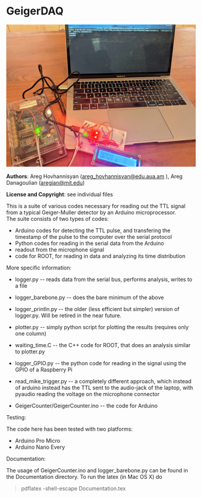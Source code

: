 # GeigerDAQ


![Image of a typical setup](pictures/image.jpg)

__Authors__:  Areg Hovhannisyan (areg_hovhannisyan@edu.aua.am ), Areg Danagoulian (aregjan@mit.edu)

__License and Copyright__: see individual files

This is a suite of various codes necessary for reading out the TTL signal from a typical Geiger-Muller detector by an Arduino microprocessor.  
The suite consists of two types of codes:


 * Arduino codes for detecting the TTL pulse, and transfering the timestamp of the pulse to the computer over the serial protocol
 * Python codes for reading in the serial data from the Arduino
 * readout from the microphone signal
 * code for ROOT, for reading in data and analyzing its time distribution

 More specific information:

 * logger.py -- reads data from the serial bus, performs analysis, writes to a file
 * logger\_barebone.py -- does the bare minimum of the above
 * logger\_println.py -- the older (less efficient but simpler) version of logger.py. Will be retired in the near future.
 * plotter.py -- simply python script for plotting the results (requires only one column)
 * waiting_time.C -- the C++ code for ROOT, that does an analysis similar to plotter.py
 * logger_GPIO.py -- the python code for reading in the signal using the GPIO of a Raspberry Pi
 * read\_mike\_trigger.py -- a completely different approach, which instead of arduino instead has the TTL sent to the audio-jack of the laptop, with pyaudio reading the voltage on the microphone connector

 * GeigerCounter/GeigerCounter.ino -- the code for Arduino

 Testing:

 The code here has been tested with two platforms:
  * Arduino Pro Micro
  * Arduino Nano Every
  

Documentation:

The usage of GeigerCounter.ino and logger\_barebone.py can be found in the Documentation directory.  To run the latex (in Mac OS X) do
> pdflatex -shell-escape Documentation.tex 
